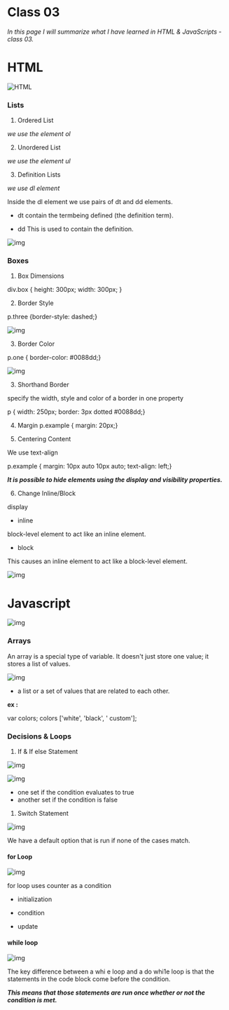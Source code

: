 # Class 03

*In this page I will summarize what I have learned in HTML & JavaScripts - class 03.*

# HTML

![HTML](https://farm6.staticflickr.com/5005/5372580945_2988198c90.jpg)

### Lists

1. Ordered List

  *we use the element ol*

2. Unordered List

*we use the element ul*

3. Definition Lists

*we use dl element*

Inside the dl element we use pairs of dt and dd elements.

- dt  contain the termbeing defined (the definition term).

- dd This is used to contain the definition.


![img](https://i.stack.imgur.com/4IL5O.jpg)

### Boxes

1. Box Dimensions 

div.box {
height: 300px;
width: 300px;
}

2. Border Style

p.three {border-style: dashed;}


![img](https://s3.amazonaws.com/webucator-how-tos/2304.png)

3. Border Color

p.one {
border-color: #0088dd;}

![img](https://i.ytimg.com/vi/a-P0Hg0kWLU/maxresdefault.jpg)

3. Shorthand Border 

specify the width, style and color of a border in one property

p {
width: 250px;
border: 3px dotted #0088dd;}

4. Margin
p.example {
margin: 20px;}

5. Centering Content 

We use text-align   


p.example {
margin: 10px auto 10px auto;
text-align: left;}


***It is possible to hide elements using the display and visibility properties.***

6. Change Inline/Block

display

- inline 

block-level element to act like an inline element.

- block 

This causes an inline element to act like a block-level element.

![img](https://i.stack.imgur.com/mGTYI.png)

# Javascript


![img](https://cacm.acm.org/system/assets/0001/7595/102114_Gaurang_JavaScript-and-the.large.jpg?1476779478&1413913211)


### Arrays


An array is a special type of variable. It doesn't just store one value; it stores a list of values. 

![img](https://array-freeze-javascript.ncmpcppapero.buzz/img/706404.jpg)

-  a list or a set of values that are related to each other. 

**ex :**

 var colors;
colors ['white', 'black', ' custom'];

### Decisions & Loops

1. If & If else Statement


![img](https://www.kirupa.com/html5/images/if_else_72.png)

![img](https://cdn.programiz.com/sites/tutorial2program/files/how-if-else-works-c-programming.jpg)

- one set if the condition evaluates to true
- another set if the condition is false 

1. Switch Statement

![img](https://codeforwin.org/wp-content/uploads/2017/08/switch-statement-flowchart.png)

We have a default option that is run if none of the cases match.


####  for Loop

![img](https://www.journaldev.com/wp-content/uploads/2017/10/java-for-loop.png)

for loop uses counter as a condition 

- initialization

- condition

- update

#### while loop


![img](https://www.sqlshack.com/wp-content/uploads/2019/10/flow-chart-of-the-sql-while-loop.png)



The key difference between a whi e loop and a do whi1e loop is that the statements in the code block come before the condition.


 ***This means that those statements are run once whether or not the condition is met.***
